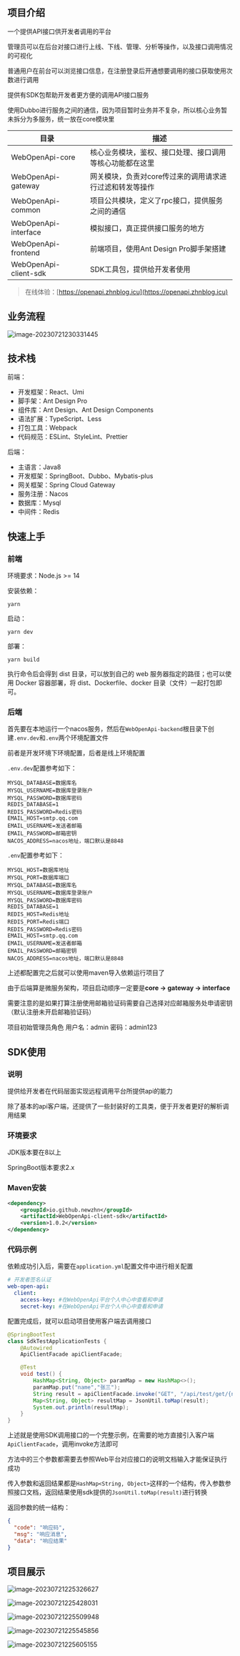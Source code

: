 ## 项目介绍

一个提供API接口供开发者调用的平台

管理员可以在后台对接口进行上线、下线、管理、分析等操作，以及接口调用情况的可视化

普通用户在前台可以浏览接口信息，在注册登录后开通想要调用的接口获取使用次数进行调用

提供有SDK包帮助开发者更方便的调用API接口服务

使用Dubbo进行服务之间的通信，因为项目暂时业务并不复杂，所以核心业务暂未拆分为多服务，统一放在core模块里

| 目录                  | 描述                                                     |
| --------------------- | -------------------------------------------------------- |
| WebOpenApi-core       | 核心业务模块，鉴权、接口处理、接口调用等核心功能都在这里 |
| WebOpenApi-gateway    | 网关模块，负责对core传过来的调用请求进行过滤和转发等操作 |
| WebOpenApi-common     | 项目公共模块，定义了rpc接口，提供服务之间的通信          |
| WebOpenApi-interface  | 模拟接口，真正提供接口服务的地方                         |
| WebOpenApi-frontend   | 前端项目，使用Ant Design Pro脚手架搭建                   |
| WebOpenApi-client-sdk | SDK工具包，提供给开发者使用                              |



> 在线体验：[https://openapi.zhnblog.icu](https://openapi.zhnblog.icu)

## 业务流程

![image-20230721230331445](https://github.com/newzhn/WebOpenApi/blob/master/doc/image6.png)



## 技术栈

前端：

- 开发框架：React、Umi
- 脚手架：Ant Design Pro
- 组件库：Ant Design、Ant Design Components
- 语法扩展：TypeScript、Less
- 打包工具：Webpack
- 代码规范：ESLint、StyleLint、Prettier

后端：

+ 主语言：Java8
+ 开发框架：SpringBoot、Dubbo、Mybatis-plus
+ 网关框架：Spring Cloud Gateway
+ 服务注册：Nacos
+ 数据库：Mysql
+ 中间件：Redis



## 快速上手

### 前端

环境要求：Node.js >= 14

安装依赖：

```
yarn
```

启动：

```
yarn dev
```

部署：

```
yarn build
```

执行命令后会得到 dist 目录，可以放到自己的 web 服务器指定的路径；也可以使用 Docker 容器部署，将 dist、Dockerfile、docker 目录（文件）一起打包即可。

### 后端

首先要在本地运行一个nacos服务，然后在`WebOpenApi-backend`根目录下创建`.env.dev`和`.env`两个环境配置文件

前者是开发环境下环境配置，后者是线上环境配置

`.env.dev`配置参考如下：

```properties
MYSQL_DATABASE=数据库名
MYSQL_USERNAME=数据库登录账户
MYSQL_PASSWORD=数据库密码
REDIS_DATABASE=1
REDIS_PASSWORD=Redis密码
EMAIL_HOST=smtp.qq.com
EMAIL_USERNAME=发送者邮箱
EMAIL_PASSWORD=邮箱密钥
NACOS_ADDRESS=nacos地址，端口默认是8848
```

`.env`配置参考如下：

```properties
MYSQL_HOST=数据库地址
MYSQL_PORT=数据库端口
MYSQL_DATABASE=数据库名
MYSQL_USERNAME=数据库登录账户
MYSQL_PASSWORD=数据库密码
REDIS_DATABASE=1
REDIS_HOST=Redis地址
REDIS_PORT=Redis端口
REDIS_PASSWORD=Redis密码
EMAIL_HOST=smtp.qq.com
EMAIL_USERNAME=发送者邮箱
EMAIL_PASSWORD=邮箱密钥
NACOS_ADDRESS=nacos地址，端口默认是8848
```

上述都配置完之后就可以使用maven导入依赖运行项目了

由于后端算是微服务架构，项目启动顺序一定要是**core -> gateway -> interface**

需要注意的是如果打算注册使用邮箱验证码需要自己选择对应邮箱服务处申请密钥（默认注册未开启邮箱验证码）

项目初始管理员角色
用户名：admin
密码：admin123



## SDK使用

### 说明

提供给开发者在代码层面实现远程调用平台所提供api的能力

除了基本的api客户端，还提供了一些封装好的工具类，便于开发者更好的解析调用结果



### 环境要求

JDK版本要在8以上

SpringBoot版本要求2.x



### Maven安装

```xml
<dependency>
    <groupId>io.github.newzhn</groupId>
    <artifactId>WebOpenApi-client-sdk</artifactId>
    <version>1.0.2</version>
</dependency>
```



### 代码示例

依赖成功引入后，需要在`application.yml`配置文件中进行相关配置

```yml
# 开发者签名认证
web-open-api:
  client:
    access-key: #在WebOpenApi平台个人中心中查看和申请
    secret-key: #在WebOpenApi平台个人中心中查看和申请
```

配置完成后，就可以启动项目使用客户端去调用接口

```java
@SpringBootTest
class SdkTestApplicationTests {
    @Autowired
    ApiClientFacade apiClientFacade;

    @Test
    void test() {
        HashMap<String, Object> paramMap = new HashMap<>();
        paramMap.put("name","张三");
        String result = apiClientFacade.invoke("GET", "/api/test/get/{name}", paramMap);
        Map<String, Object> resultMap = JsonUtil.toMap(result);
        System.out.println(resultMap);
    }
}
```

上述就是使用SDK调用接口的一个完整示例，在需要的地方直接引入客户端`ApiClientFacade`，调用invoke方法即可

方法中的三个参数都需要去参照Web平台对应接口的说明文档输入才能保证执行成功

传入参数和返回结果都是`HashMap<String, Object>`这样的一个结构，传入参数参照接口文档，返回结果使用sdk提供的`JsonUtil.toMap(result)`进行转换

返回参数的统一结构：

```json
{
  "code": "响应码",
  "msg": "响应消息",
  "data": "响应结果"
}
```



## 项目展示

![image-20230721225326627](https://github.com/newzhn/WebOpenApi/blob/master/doc/image1.png)

![image-20230721225428031](https://github.com/newzhn/WebOpenApi/blob/master/doc/image2.png)

![image-20230721225509948](https://github.com/newzhn/WebOpenApi/blob/master/doc/image3.png)

![image-20230721225545856](https://github.com/newzhn/WebOpenApi/blob/master/doc/image4.png)

![image-20230721225605155](https://github.com/newzhn/WebOpenApi/blob/master/doc/image5.png)